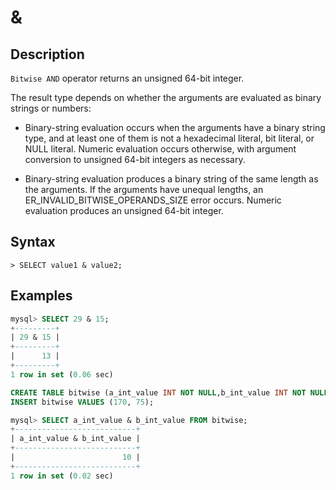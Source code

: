 # **&**

## **Description**

`Bitwise AND` operator returns an unsigned 64-bit integer.

The result type depends on whether the arguments are evaluated as binary strings or numbers:

- Binary-string evaluation occurs when the arguments have a binary string type, and at least one of them is not a hexadecimal literal, bit literal, or NULL literal. Numeric evaluation occurs otherwise, with argument conversion to unsigned 64-bit integers as necessary.

- Binary-string evaluation produces a binary string of the same length as the arguments. If the arguments have unequal lengths, an ER_INVALID_BITWISE_OPERANDS_SIZE error occurs. Numeric evaluation produces an unsigned 64-bit integer.

## **Syntax**

```
> SELECT value1 & value2;
```

## **Examples**

```sql
mysql> SELECT 29 & 15;
+---------+
| 29 & 15 |
+---------+
|      13 |
+---------+
1 row in set (0.06 sec)

CREATE TABLE bitwise (a_int_value INT NOT NULL,b_int_value INT NOT NULL);
INSERT bitwise VALUES (170, 75);  

mysql> SELECT a_int_value & b_int_value FROM bitwise;  
+---------------------------+
| a_int_value & b_int_value |
+---------------------------+
|                        10 |
+---------------------------+
1 row in set (0.02 sec)
```
